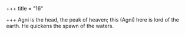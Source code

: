 +++
title = "16"

+++
Agni is the head, the peak of heaven; this (Agni) here is lord of the earth. He quickens the spawn of the waters.  